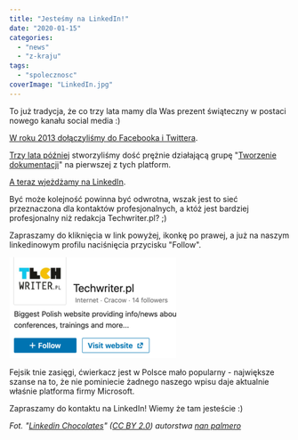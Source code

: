 ```yaml
---
title: "Jesteśmy na LinkedIn!"
date: "2020-01-15"
categories: 
  - "news"
  - "z-kraju"
tags: 
  - "spolecznosc"
coverImage: "LinkedIn.jpg"
---
```


To już tradycja, że co trzy lata mamy dla Was prezent świąteczny w postaci nowego kanału social media :)

[W roku 2013 dołączyliśmy do Facebooka i Twittera](http://techwriter.pl/prezent-od-sw-mikolaja-twarzoksiazka/).

[Trzy lata później](http://techwriter.pl/dolacz-do-grupy-i-tworz-dokumentacje-na-fb/) stworzyliśmy dość prężnie działającą grupę "[Tworzenie dokumentacji](https://www.facebook.com/groups/342747819400007/)" na pierwszej z tych platform.

[A teraz wjeżdżamy na LinkedIn](https://www.linkedin.com/company/techwriter-pl/).

Być może kolejność powinna być odwrotna, wszak jest to sieć przeznaczona dla kontaktów profesjonalnych, a któż jest bardziej profesjonalny niż redakcja Techwriter.pl? ;)

Zapraszamy do kliknięcia w link powyżej, ikonkę po prawej, a już na naszym linkedinowym profilu naciśnięcia przycisku "Follow".

![](images/Screenshot-2020-01-12-at-19.08.43-300x181.png)

Fejsik tnie zasięgi, ćwierkacz jest w Polsce mało popularny - największe szanse na to, że nie pominiecie żadnego naszego wpisu daje aktualnie właśnie platforma firmy Microsoft.

Zapraszamy do kontaktu na LinkedIn! Wiemy że tam jesteście :)

_Fot. "[Linkedin Chocolates](https://www.flickr.com/photos/nanpalmero/4278432941/)" ([CC BY 2.0](https://creativecommons.org/licenses/by/2.0/)) autorstwa [nan palmero](https://www.flickr.com/people/nanpalmero/)_
